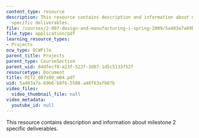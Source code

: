 ```yaml
---
content_type: resource
description: This resource contains description and information about milestone 2
  specific deliverables.
file: /courses/2-007-design-and-manufacturing-i-spring-2009/5a403a7a69b6b8f65588a46f63afb07b_MIT2_007s09_m04.pdf
file_type: application/pdf
learning_resource_types:
- Projects
ocw_type: OCWFile
parent_title: Projects
parent_type: CourseSection
parent_uid: 84dfecf8-a23f-522f-3d67-1d5c5133752f
resourcetype: Document
title: MIT2_007s09_m04.pdf
uid: 5a403a7a-69b6-b8f6-5588-a46f63afb07b
video_files:
  video_thumbnail_file: null
video_metadata:
  youtube_id: null
---
```

This resource contains description and information about milestone 2 specific deliverables.

